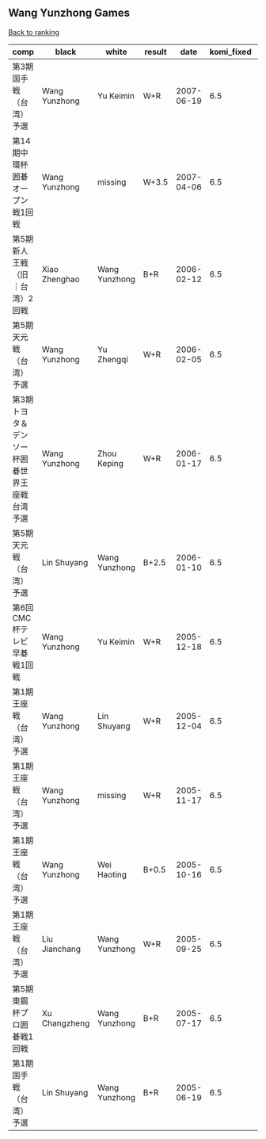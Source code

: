 ## Wang Yunzhong Games

[Back to ranking](../../index.md)




| **comp** | **black** | **white** | **result** | **date** | **komi_fixed** | **kifu** | 
| --- | --- | --- | --- | --- | --- | --- |
| 第3期国手戦（台湾）予選 | Wang Yunzhong | Yu Keimin | W+R | 2007-06-19 | 6.5 | [Kifu](https://kifudepot.net/kifucontents.php?id=fFsVOIWvcy14cV2I6YgqRQ%3D%3D) | 
| 第14期中環杯囲碁オープン戦1回戦 | Wang Yunzhong | missing | W+3.5 | 2007-04-06 | 6.5 | [Kifu](https://kifudepot.net/kifucontents.php?id=iR%2Fag42%2BjHSEURm%2B%2Fu5Rmg%3D%3D) | 
| 第5期新人王戦（旧｜台湾）2回戦 | Xiao Zhenghao | Wang Yunzhong | B+R | 2006-02-12 | 6.5 | [Kifu](https://kifudepot.net/kifucontents.php?id=RhwizxerJ%2FZwXy6rjeU6aw%3D%3D) | 
| 第5期天元戦（台湾）予選 | Wang Yunzhong | Yu Zhengqi | W+R | 2006-02-05 | 6.5 | [Kifu](https://kifudepot.net/kifucontents.php?id=SmG7AA1NlJ8K3B8wzU4KGA%3D%3D) | 
| 第3期トヨタ＆デンソー杯囲碁世界王座戦台湾予選 | Wang Yunzhong | Zhou Keping | W+R | 2006-01-17 | 6.5 | [Kifu](https://kifudepot.net/kifucontents.php?id=%2BhyGJSLToWGsECzQ%2Bdslkw%3D%3D) | 
| 第5期天元戦（台湾）予選 | Lin Shuyang | Wang Yunzhong | B+2.5 | 2006-01-10 | 6.5 | [Kifu](https://kifudepot.net/kifucontents.php?id=0q7Vuh3lo41WqLyQ6z5dIw%3D%3D) | 
| 第6回CMC杯テレビ早碁戦1回戦 | Wang Yunzhong | Yu Keimin | W+R | 2005-12-18 | 6.5 | [Kifu](https://kifudepot.net/kifucontents.php?id=i82KRRnYMGDqBdVpMWWtEg%3D%3D) | 
| 第1期王座戦（台湾）予選 | Wang Yunzhong | Lin Shuyang | W+R | 2005-12-04 | 6.5 | [Kifu](https://kifudepot.net/kifucontents.php?id=yrHuZXbkBayAQuFrQ%2BQLFA%3D%3D) | 
| 第1期王座戦（台湾）予選 | Wang Yunzhong | missing | W+R | 2005-11-17 | 6.5 | [Kifu](https://kifudepot.net/kifucontents.php?id=4GovNRpAZuTCpAkeOR%2B8ng%3D%3D) | 
| 第1期王座戦（台湾）予選 | Wang Yunzhong | Wei Haoting | B+0.5 | 2005-10-16 | 6.5 | [Kifu](https://kifudepot.net/kifucontents.php?id=EmHB41VLZXkQv30zM620Kg%3D%3D) | 
| 第1期王座戦（台湾）予選 | Liu Jianchang | Wang Yunzhong | W+R | 2005-09-25 | 6.5 | [Kifu](https://kifudepot.net/kifucontents.php?id=gJYCf0dsLLmjGhKm61j%2Fmw%3D%3D) | 
| 第5期東鋼杯プロ囲碁戦1回戦 | Xu Changzheng | Wang Yunzhong | B+R | 2005-07-17 | 6.5 | [Kifu](https://kifudepot.net/kifucontents.php?id=LxbvmVH9%2FwN98wX4%2FaBOwQ%3D%3D) | 
| 第1期国手戦（台湾）予選 | Lin Shuyang | Wang Yunzhong | B+R | 2005-06-19 | 6.5 | [Kifu](https://kifudepot.net/kifucontents.php?id=Nv7w%2FRaJ3ish2vUaTIwZ0A%3D%3D) |





